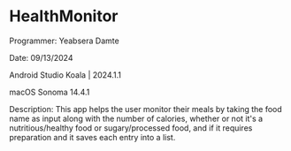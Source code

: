 # HealthMonitor
Programmer: Yeabsera Damte

Date: 09/13/2024

Android Studio Koala | 2024.1.1

macOS Sonoma 14.4.1

Description: This app helps the user monitor their meals by
taking the food name as input along with the number of calories,
whether or not it's a nutritious/healthy food or sugary/processed food,
and if it requires preparation and it saves each entry into a list.
